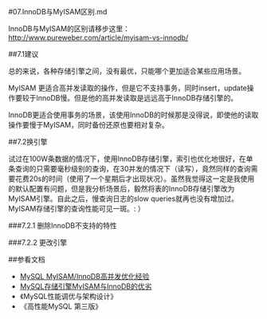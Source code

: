 #07.InnoDB与MyISAM区别.md

InnoDB与MyISAM的区别请移步这里：<a href="http://www.pureweber.com/article/myisam-vs-innodb/" target="_blank">http://www.pureweber.com/article/myisam-vs-innodb/</a>

##7.1建议
  
  总的来说，各种存储引擎之间，没有最优，只能哪个更加适合某些应用场景。
  
  MyISAM 更适合高并发读取的操作，但是它不支持事务，同时insert，update操作要较于InnoDB慢。但是他的高并发读取是远远高于InnoDB存储引擎的。
  
  InnoDB更适合使用事务的场景，该使用InnoDB的时候那是没得说，即使他的读取操作要慢于MyISAM，同时备份还原也要相对复杂。

##7.2换引擎
  
  试过在100W条数据的情况下，使用InnoDB存储引擎，索引也优化地很好，在单条查询的只需要毫秒级别的查询，在30并发的情况下（读写），竟然同样的查询需要花费20s的时间（使用了一个星期后才出现状况）。虽然我觉得这一定是我使用的默认配置有问题，但是我分析场景后，毅然将表的InnoDB存储引擎改为MyISAM引擎。自此之后，慢查询日志的slow queries就再也没有增加过。MyISAM存储引擎的查询性能可见一斑。: ）

###7.2.1 删除InnoDB不支持的特性

  

###7.2.2 更改引擎

  

##参看文档

* <a href="http://www.ha97.com/4170.html" target="_blank">MySQL MyISAM/InnoDB高并发优化经验</a>
* <a href="http://www.pureweber.com/article/myisam-vs-innodb/" target="_blank">MySQL存储引擎MyISAM与InnoDB的优劣</a>
* 《MySQL性能调优与架构设计》
* 《高性能MySQL 第三版》

